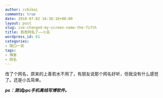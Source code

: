 ```yaml
---
author: ccbikai
comments: true
date: 2010-07-02 16:38:18+08:00
layout: post
slug: ive-changed-my-screen-name-the-fifth
title: 我改网名了——小五
wordpress_id: 61
categories:
- 随口一说
tags:
- 博客
- 网名
---
```


改了个网名，原来的上善若水不用了，有朋友说那个网名好听，但我没有什么感觉了。还是小五简单。

**_ps：测试ppc手机离线写博软件。_**

